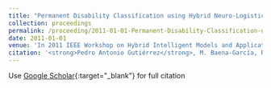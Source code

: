 ```yaml
---
title: "Permanent Disability Classification using Hybrid Neuro-Logistic Regression Models"
collection: proceedings
permalink: /proceeding/2011-01-01-Permanent-Disability-Classification-using-Hybrid-Neuro-Logistic-Regression-Models
date: 2011-01-01
venue: 'In 2011 IEEE Workshop on Hybrid Intelligent Models and Applications (IEEE Symposium Series on Computational Intelligence) (HIMA (SSCI))'
citation: '<strong>Pedro Antonio Gutiérrez</strong>, M. Baena-García, R. Morales-Bueno, César Hervás-Martínez, &quot;Permanent Disability Classification using Hybrid Neuro-Logistic Regression Models.&quot; In 2011 IEEE Workshop on Hybrid Intelligent Models and Applications (IEEE Symposium Series on Computational Intelligence) (HIMA (SSCI)), 2011, pp.46-53.'
---
```

Use [Google Scholar](https://scholar.google.com/scholar?q=Permanent+Disability+Classification+using+Hybrid+Neuro+Logistic+Regression+Models){:target="_blank"} for full citation